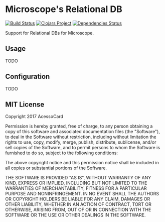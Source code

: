 # Microscope's Relational DB

[![Build Status](https://travis-ci.org/acessocard/microscope-relational-db.svg?branch=master)](https://travis-ci.org/acessocard/microscope-relational-db)
[![Clojars Project](https://img.shields.io/clojars/v/microscope/relational-db.svg)](https://clojars.org/microscope/relational-db)
[![Dependencies Status](https://jarkeeper.com/acessocard/microscope-relational-db/status.svg)](https://jarkeeper.com/acessocard/microscope-relational-db)

Support for Relational DBs for Microscope.

## Usage

TODO

## Configuration

TODO

## MIT License

Copyright 2017 AcessoCard

Permission is hereby granted, free of charge, to any person obtaining a copy of this software and associated documentation files (the "Software"), to deal in the Software without restriction, including without limitation the rights to use, copy, modify, merge, publish, distribute, sublicense, and/or sell copies of the Software, and to permit persons to whom the Software is furnished to do so, subject to the following conditions:

The above copyright notice and this permission notice shall be included in all copies or substantial portions of the Software.

THE SOFTWARE IS PROVIDED "AS IS", WITHOUT WARRANTY OF ANY KIND, EXPRESS OR IMPLIED, INCLUDING BUT NOT LIMITED TO THE WARRANTIES OF MERCHANTABILITY, FITNESS FOR A PARTICULAR PURPOSE AND NONINFRINGEMENT. IN NO EVENT SHALL THE AUTHORS OR COPYRIGHT HOLDERS BE LIABLE FOR ANY CLAIM, DAMAGES OR OTHER LIABILITY, WHETHER IN AN ACTION OF CONTRACT, TORT OR OTHERWISE, ARISING FROM, OUT OF OR IN CONNECTION WITH THE SOFTWARE OR THE USE OR OTHER DEALINGS IN THE SOFTWARE.
